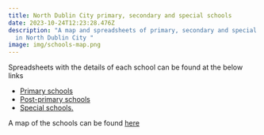 ```yaml
---
title: North Dublin City primary, secondary and special schools
date: 2023-10-24T12:23:28.476Z
description: "A map and spreadsheets of primary, secondary and special schools
  in North Dublin City "
image: img/schools-map.png
---
```

Spreadsheets with the details of each school can be found at the below links

* [Primary schools](https://docs.google.com/spreadsheets/d/12zBBxm1jyS5HhSj7ipfsGfXCnizbscVI/edit?usp=sharing)[](https://docs.google.com/spreadsheets/d/1WoUCXVR9e-PvVOwvxFJEMr_1jtQ0n4bSWZczPoAx5Mw/edit?usp=sharing)
* [Post-primary schools](https://docs.google.com/spreadsheets/d/1WoUCXVR9e-PvVOwvxFJEMr_1jtQ0n4bSWZczPoAx5Mw/edit?usp=sharing)
* [Special schools.](https://docs.google.com/spreadsheets/d/15DWRb1eL3Jsp69Vc6elGnODxBbNNKTmJoV09X9AB82E/edit?usp=sharing)

A map of the schools can be found [here](https://www.google.com/maps/d/u/0/viewer?mid=19O8VKE6gN6oC_EP0lmuK-T3M8HyQP-E&ll=53.36407910217558%2C-6.275678849999995&z=12)